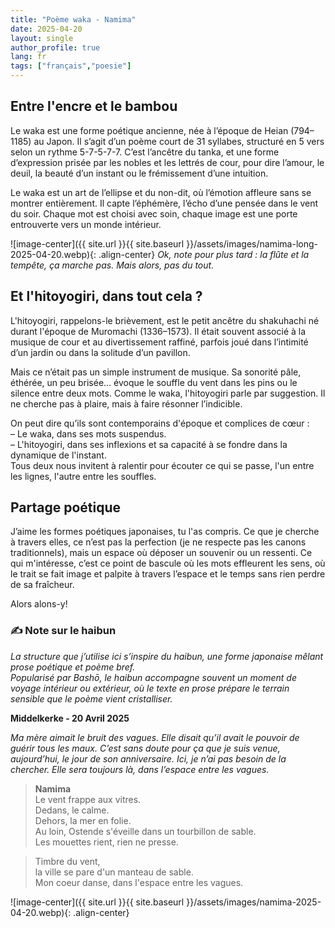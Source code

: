 ```yaml
---
title: "Poème waka - Namima"
date: 2025-04-20
layout: single
author_profile: true
lang: fr
tags: ["français","poesie"]
---
```


## Entre l'encre et le bambou

Le waka est une forme poétique ancienne, née à l’époque de Heian (794–1185) au Japon. Il s’agit d’un poème court de 31 syllabes, structuré en 5 vers selon un rythme 5-7-5-7-7. C’est l’ancêtre du tanka, et une forme d’expression prisée par les nobles et les lettrés de cour, pour dire l’amour, le deuil, la beauté d’un instant ou le frémissement d’une intuition.

Le waka est un art de l’ellipse et du non-dit, où l’émotion affleure sans se montrer entièrement. Il capte l’éphémère, l’écho d’une pensée dans le vent du soir. Chaque mot est choisi avec soin, chaque image est une porte entrouverte vers un monde intérieur.

![image-center]({{ site.url }}{{ site.baseurl }}/assets/images/namima-long-2025-04-20.webp){: .align-center}
*Ok, note pour plus tard : la flûte et la tempête, ça marche pas. Mais alors, pas du tout.*

## Et l'hitoyogiri, dans tout cela ?

L'hitoyogiri, rappelons-le brièvement, est le petit ancêtre du shakuhachi né durant l'époque de Muromachi (1336–1573). Il était souvent associé à la musique de cour et au divertissement raffiné, parfois joué dans l’intimité d’un jardin ou dans la solitude d’un pavillon.

Mais ce n’était pas un simple instrument de musique. Sa sonorité pâle, éthérée, un peu brisée… évoque le souffle du vent dans les pins ou le silence entre deux mots. Comme le waka, l'hitoyogiri parle par suggestion. Il ne cherche pas à plaire, mais à faire résonner l’indicible.

On peut dire qu’ils sont contemporains d'époque et complices de cœur :  
– Le waka, dans ses mots suspendus.  
– L'hitoyogiri, dans ses inflexions et sa capacité à se fondre dans la dynamique de l'instant.  
Tous deux nous invitent à ralentir pour écouter ce qui se passe, l'un entre les lignes, l'autre entre les souffles.

## Partage poétique 

J’aime les formes poétiques japonaises, tu l'as compris.
Ce que je cherche à travers elles, ce n’est pas la perfection (je ne respecte pas les canons traditionnels), mais un espace où déposer un souvenir ou un ressenti.
Ce qui m'intéresse, c’est ce point de bascule où les mots effleurent les sens,
où le trait se fait image et palpite à travers l’espace et le temps sans rien perdre de sa fraîcheur. 

Alors alons-y!

### ✍️ Note sur le haibun

*La structure que j’utilise ici s’inspire du haibun, une forme japonaise mêlant prose poétique et poème bref.  
Popularisé par Bashō, le haibun accompagne souvent un moment de voyage intérieur ou extérieur, où le texte en prose prépare le terrain sensible que le poème vient cristalliser.*

**Middelkerke - 20 Avril 2025**

*Ma mère aimait le bruit des vagues.
Elle disait qu’il avait le pouvoir de guérir tous les maux.
C’est sans doute pour ça que je suis venue, aujourd’hui, le jour de son anniversaire.
Ici, je n’ai pas besoin de la chercher.
Elle sera toujours là, dans l’espace entre les vagues.*

> **Namima**  
> Le vent frappe aux vitres.  
> Dedans, le calme.  
> Dehors, la mer en folie.  
> Au loin, Ostende s'éveille dans un tourbillon de sable.  
> Les mouettes rient, rien ne presse.

> Timbre du vent,  
> la ville se pare d'un manteau de sable.  
> Mon coeur danse, dans l'espace entre les vagues.

![image-center]({{ site.url }}{{ site.baseurl }}/assets/images/namima-2025-04-20.webp){: .align-center}
